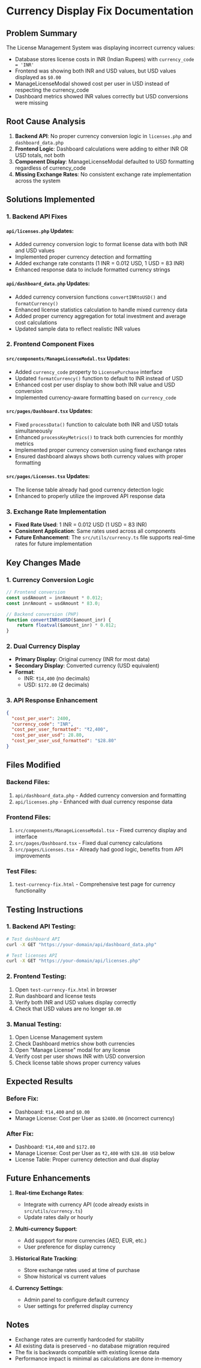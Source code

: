 # Currency Display Fix Documentation

## Problem Summary
The License Management System was displaying incorrect currency values:
- Database stores license costs in INR (Indian Rupees) with `currency_code = 'INR'`
- Frontend was showing both INR and USD values, but USD values displayed as `$0.00`
- ManageLicenseModal showed cost per user in USD instead of respecting the currency_code
- Dashboard metrics showed INR values correctly but USD conversions were missing

## Root Cause Analysis
1. **Backend API**: No proper currency conversion logic in `licenses.php` and `dashboard_data.php`
2. **Frontend Logic**: Dashboard calculations were adding to either INR OR USD totals, not both
3. **Component Display**: ManageLicenseModal defaulted to USD formatting regardless of currency_code
4. **Missing Exchange Rates**: No consistent exchange rate implementation across the system

## Solutions Implemented

### 1. Backend API Fixes

#### `api/licenses.php` Updates:
- Added currency conversion logic to format license data with both INR and USD values
- Implemented proper currency detection and formatting
- Added exchange rate constants (1 INR = 0.012 USD, 1 USD = 83 INR)
- Enhanced response data to include formatted currency strings

#### `api/dashboard_data.php` Updates:
- Added currency conversion functions `convertINRtoUSD()` and `formatCurrency()`
- Enhanced license statistics calculation to handle mixed currency data
- Added proper currency aggregation for total investment and average cost calculations
- Updated sample data to reflect realistic INR values

### 2. Frontend Component Fixes

#### `src/components/ManageLicenseModal.tsx` Updates:
- Added `currency_code` property to `LicensePurchase` interface
- Updated `formatCurrency()` function to default to INR instead of USD
- Enhanced cost per user display to show both INR value and USD conversion
- Implemented currency-aware formatting based on `currency_code`

#### `src/pages/Dashboard.tsx` Updates:
- Fixed `processData()` function to calculate both INR and USD totals simultaneously
- Enhanced `processKeyMetrics()` to track both currencies for monthly metrics
- Implemented proper currency conversion using fixed exchange rates
- Ensured dashboard always shows both currency values with proper formatting

#### `src/pages/Licenses.tsx` Updates:
- The license table already had good currency detection logic
- Enhanced to properly utilize the improved API response data

### 3. Exchange Rate Implementation
- **Fixed Rate Used**: 1 INR = 0.012 USD (1 USD = 83 INR)
- **Consistent Application**: Same rates used across all components
- **Future Enhancement**: The `src/utils/currency.ts` file supports real-time rates for future implementation

## Key Changes Made

### 1. Currency Conversion Logic
```javascript
// Frontend conversion
const usdAmount = inrAmount * 0.012;
const inrAmount = usdAmount * 83.0;

// Backend conversion (PHP)
function convertINRtoUSD($amount_inr) {
    return floatval($amount_inr) * 0.012;
}
```

### 2. Dual Currency Display
- **Primary Display**: Original currency (INR for most data)
- **Secondary Display**: Converted currency (USD equivalent)
- **Format**: 
  - INR: `₹14,400` (no decimals)
  - USD: `$172.80` (2 decimals)

### 3. API Response Enhancement
```json
{
  "cost_per_user": 2400,
  "currency_code": "INR",
  "cost_per_user_formatted": "₹2,400",
  "cost_per_user_usd": 28.80,
  "cost_per_user_usd_formatted": "$28.80"
}
```

## Files Modified

### Backend Files:
1. `api/dashboard_data.php` - Added currency conversion and formatting
2. `api/licenses.php` - Enhanced with dual currency response data

### Frontend Files:
1. `src/components/ManageLicenseModal.tsx` - Fixed currency display and interface
2. `src/pages/Dashboard.tsx` - Fixed dual currency calculations
3. `src/pages/Licenses.tsx` - Already had good logic, benefits from API improvements

### Test Files:
1. `test-currency-fix.html` - Comprehensive test page for currency functionality

## Testing Instructions

### 1. Backend API Testing:
```bash
# Test dashboard API
curl -X GET "https://your-domain/api/dashboard_data.php"

# Test licenses API  
curl -X GET "https://your-domain/api/licenses.php"
```

### 2. Frontend Testing:
1. Open `test-currency-fix.html` in browser
2. Run dashboard and license tests
3. Verify both INR and USD values display correctly
4. Check that USD values are no longer `$0.00`

### 3. Manual Testing:
1. Open License Management system
2. Check Dashboard metrics show both currencies
3. Open "Manage License" modal for any license
4. Verify cost per user shows INR with USD conversion
5. Check license table shows proper currency values

## Expected Results

### Before Fix:
- Dashboard: `₹14,400` and `$0.00`
- Manage License: Cost per User as `$2400.00` (incorrect currency)

### After Fix:
- Dashboard: `₹14,400` and `$172.80`
- Manage License: Cost per User as `₹2,400` with `$28.80 USD` below
- License Table: Proper currency detection and dual display

## Future Enhancements

1. **Real-time Exchange Rates**: 
   - Integrate with currency API (code already exists in `src/utils/currency.ts`)
   - Update rates daily or hourly

2. **Multi-currency Support**:
   - Add support for more currencies (AED, EUR, etc.)
   - User preference for display currency

3. **Historical Rate Tracking**:
   - Store exchange rates used at time of purchase
   - Show historical vs current values

4. **Currency Settings**:
   - Admin panel to configure default currency
   - User settings for preferred display currency

## Notes
- Exchange rates are currently hardcoded for stability
- All existing data is preserved - no database migration required
- The fix is backwards compatible with existing license data
- Performance impact is minimal as calculations are done in-memory